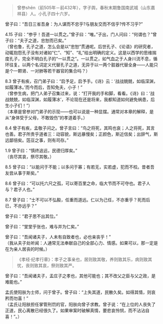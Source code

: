 

> 曾参shēn（前505年－前432年），字子舆，春秋末期鲁国南武城（山东嘉祥县）人。小孔子四十六岁。

曾子曰：“吾日三省吾身：为人谋而不忠乎?与朋友交而不信乎?传不习乎?”

4.15 子曰：“参乎！吾道一以贯之。”曾子曰：“唯。”子出，门人问曰：“何谓也？”曾子曰：“夫子之道，忠恕而已矣。”    
（曾也鲁，孔子之道，怎么会是以“忠恕”贯通呢。后世孔子、《论语》的研究者，动辄抱怨孔子没有对诸如“仁”、“知”、“礼”给出明确的定义。这是以西学的思维揣度孔子，完全不明白孔子的“一以贯之”。一以贯之，如气血之于人身川流不息，循环往复。以两个名词定义代替孔子之道，无异于以一两个脏器代替全身——人能只是个一颗肾、一对肺等若干器官的集合吗？）

8.3 曾子有疾，召门弟子曰：“启予足，启予手。《诗》云：‘战战兢兢，如临深渊，如履薄冰。’而今而后，吾知免夫，小子！”    
（曾参生病，把门人弟子召集过来，说：“打开我的手和脚，看看。《诗》曰：‘战战兢兢，如临深渊，如履薄冰’，不论现在还是将来，我都知道如何避免祸患，后生小子们！”）   
（本章是曾参对门弟子的示现——也可以说是一种显摆。通常对本章的解释，是从“身体受于父母，不敢毁伤”的孝道着手。）

8.4 曾子有疾，孟敬子问之。曾子言曰：“鸟之将死，其鸣也哀；人之将死，其言也善。君子所贵乎道者三：动容貌，斯远暴慢矣；正颜色，斯近信矣；出辞气，斯远鄙倍矣。笾豆之事，则有司存。”

1.9 曾子曰：“慎终追远，民德归厚矣。”    
（丧尽其哀，祭尽其敬。）

8.5 曾子曰：“以能问于不能；以多问于寡；有若无，实若虚，犯而不校。昔者吾友尝从事于斯矣。”

8.6 曾子曰：“可以托六尺之孤，可以寄百里之命，临大节而不可夺也。君子人与？君子人也。”

8.7 曾子曰：“士不可以不弘毅，任重而道远。仁以为己任，不亦重乎？死而后已，不亦远乎？”

曾子曰：“君子思不出其位。”

曾子曰：“堂堂乎张也，难与并为仁矣。”

曾子曰：“吾闻诸夫子，人未有自致者也，必也亲丧乎！”   
（我从夫子处听闻：人通常无法奉献自己的全部心力、情感。如果可以，那一定是在为亲人居丧的时候。）   
> 《孝经·纪孝行章》：孝子之事亲也，居则致其敬，养则致其乐，病则致其忧，丧则致其哀，祭则致其严。

曾子曰：“吾闻诸夫子，孟庄子之孝也，其他可能也；其不改父之臣与父之政，是难能也。”

孟氏使阳肤为士师，问于曾子。曾子曰：“上失其道，民散久矣。如得其情，则哀矜而勿喜！”    
（孟氏让阳肤担任掌管刑罚的官，阳肤向曾子求教。曾子说：“在上位的人丧失了正道，民心离散已经很久了。如果审案时破解真情，要悲哀怜悯，而不沾沾自喜！”。）
